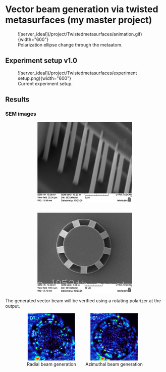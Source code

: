 # **Vector beam generation via twisted metasurfaces (my master project)**

<figure markdown>
  ![server_ideal](/project/Twistedmetasurfaces/animation.gif){width="600"}
  <figcaption>Polarization ellipse change through the metaatom.</figcaption>
</figure>

## **Experiment setup v1.0**
<figure markdown>
  ![server_ideal](/project/Twistedmetasurfaces/experiment setup.png){width="600"}
  <figcaption>Current experiment setup.</figcaption>
</figure>

## **Results**

### SEM images
<div style="display:flex;justify-content:center;gap:30px;flex-wrap:wrap;align-items:flex-start;text-align:center;">

  <div>
    <a class="glightbox"
       href="/project/Twistedmetasurfaces/sem1.png"
       data-type="image"
       data-width="100%"
       data-height="auto"
       data-desc-position="bottom">
       <img alt="server_ideal" src="/project/Twistedmetasurfaces/sem1.png" width="300">
    </a>
  </div>

  <div>
    <a class="glightbox"
       href="/project/Twistedmetasurfaces/sem2.png"
       data-type="image"
       data-width="100%"
       data-height="auto"
       data-desc-position="bottom">
       <img alt="server_ideal" src="/project/Twistedmetasurfaces/sem2.png" width="300">
    </a>
  </div>

</div>



The generated vector beam will be verified using a rotating polarizer at the output.
<div style="display:flex;justify-content:center;gap:30px;flex-wrap:wrap;align-items:flex-start;text-align:center;">

  <div>
    <a class="glightbox"
       href="/project/Twistedmetasurfaces/radialbeam.gif"
       data-type="image"
       data-width="100%"
       data-height="auto"
       data-desc-position="bottom">
       <img alt="server_ideal" src="/project/Twistedmetasurfaces/radialbeam.gif" width="150">
    </a>
    <figcaption>Radial beam generation</figcaption>
  </div>

  <div>
    <a class="glightbox"
       href="/project/Twistedmetasurfaces/azimuthalbeam.gif"
       data-type="image"
       data-width="100%"
       data-height="auto"
       data-desc-position="bottom">
       <img alt="server_ideal" src="/project/Twistedmetasurfaces/azimuthalbeam.gif" width="150">
    </a>
    <figcaption>Azimuthal beam generation</figcaption>
  </div>

</div>




